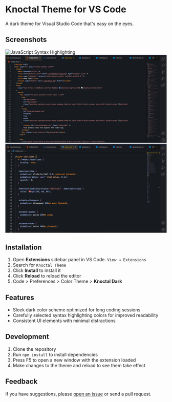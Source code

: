 # Knoctal Theme for VS Code

A dark theme for Visual Studio Code that's easy on the eyes.

## Screenshots

![JavaScript Syntax Highlighting](/images/ss/javascript.png)
![HTML Syntax Highlighting](/images/ss/html.png)
![CSS Syntax Highlighting](/images/ss/css.png)

## Installation

1. Open **Extensions** sidebar panel in VS Code. `View → Extensions`
2. Search for `Knoctal Theme`
3. Click **Install** to install it
4. Click **Reload** to reload the editor
5. Code > Preferences > Color Theme > **Knoctal Dark**

## Features

- Sleek dark color scheme optimized for long coding sessions
- Carefully selected syntax highlighting colors for improved readability
- Consistent UI elements with minimal distractions

## Development

1. Clone the repository
2. Run `npm install` to install dependencies
3. Press F5 to open a new window with the extension loaded
4. Make changes to the theme and reload to see them take effect

## Feedback

If you have suggestions, please [open an issue](https://github.com/najmiter/knoctal-theme/issues) or send a pull request.
